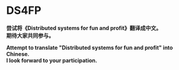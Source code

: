 # DS4FP
**尝试将《Distributed systems for fun and profit》翻译成中文。<br>
  期待大家共同参与。**

**Attempt to translate "Distributed systems for fun and profit" into Chinese.**<br>
**I look forward to your participation.**
